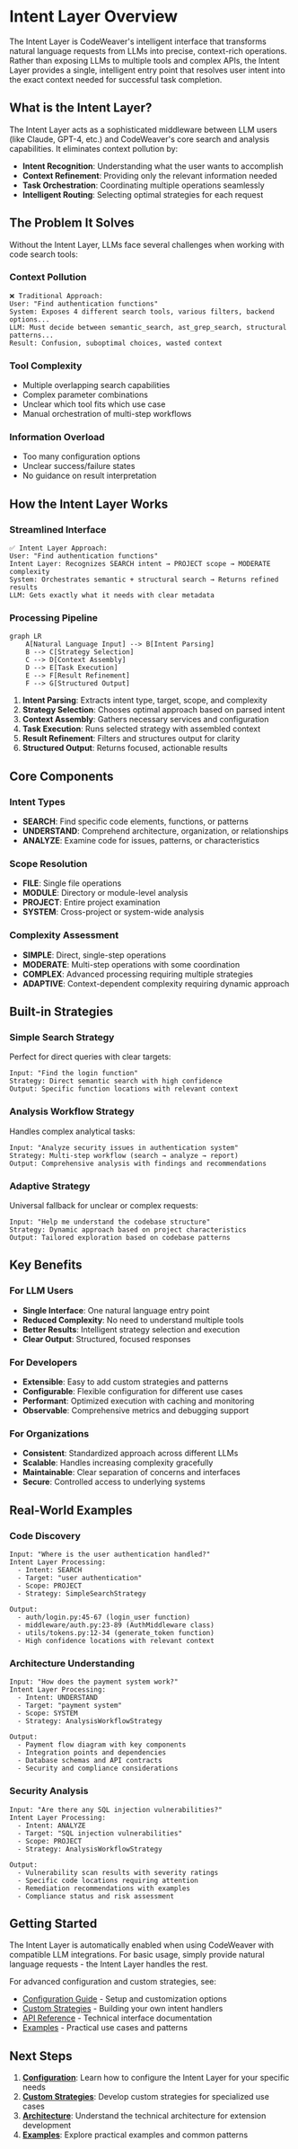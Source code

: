 # Intent Layer Overview

The Intent Layer is CodeWeaver's intelligent interface that transforms natural language requests from LLMs into precise, context-rich operations. Rather than exposing LLMs to multiple tools and complex APIs, the Intent Layer provides a single, intelligent entry point that resolves user intent into the exact context needed for successful task completion.

## What is the Intent Layer?

The Intent Layer acts as a sophisticated middleware between LLM users (like Claude, GPT-4, etc.) and CodeWeaver's core search and analysis capabilities. It eliminates context pollution by:

- **Intent Recognition**: Understanding what the user wants to accomplish
- **Context Refinement**: Providing only the relevant information needed
- **Task Orchestration**: Coordinating multiple operations seamlessly
- **Intelligent Routing**: Selecting optimal strategies for each request

## The Problem It Solves

Without the Intent Layer, LLMs face several challenges when working with code search tools:

### Context Pollution
```
❌ Traditional Approach:
User: "Find authentication functions"
System: Exposes 4 different search tools, various filters, backend options...
LLM: Must decide between semantic_search, ast_grep_search, structural patterns...
Result: Confusion, suboptimal choices, wasted context
```

### Tool Complexity
- Multiple overlapping search capabilities
- Complex parameter combinations
- Unclear which tool fits which use case
- Manual orchestration of multi-step workflows

### Information Overload
- Too many configuration options
- Unclear success/failure states
- No guidance on result interpretation

## How the Intent Layer Works

### Streamlined Interface
```
✅ Intent Layer Approach:
User: "Find authentication functions"
Intent Layer: Recognizes SEARCH intent → PROJECT scope → MODERATE complexity
System: Orchestrates semantic + structural search → Returns refined results
LLM: Gets exactly what it needs with clear metadata
```

### Processing Pipeline

```mermaid
graph LR
    A[Natural Language Input] --> B[Intent Parsing]
    B --> C[Strategy Selection]
    C --> D[Context Assembly]
    D --> E[Task Execution]
    E --> F[Result Refinement]
    F --> G[Structured Output]
```

1. **Intent Parsing**: Extracts intent type, target, scope, and complexity
2. **Strategy Selection**: Chooses optimal approach based on parsed intent
3. **Context Assembly**: Gathers necessary services and configuration
4. **Task Execution**: Runs selected strategy with assembled context
5. **Result Refinement**: Filters and structures output for clarity
6. **Structured Output**: Returns focused, actionable results

## Core Components

### Intent Types
- **SEARCH**: Find specific code elements, functions, or patterns
- **UNDERSTAND**: Comprehend architecture, organization, or relationships
- **ANALYZE**: Examine code for issues, patterns, or characteristics

### Scope Resolution
- **FILE**: Single file operations
- **MODULE**: Directory or module-level analysis
- **PROJECT**: Entire project examination
- **SYSTEM**: Cross-project or system-wide analysis

### Complexity Assessment
- **SIMPLE**: Direct, single-step operations
- **MODERATE**: Multi-step operations with some coordination
- **COMPLEX**: Advanced processing requiring multiple strategies
- **ADAPTIVE**: Context-dependent complexity requiring dynamic approach

## Built-in Strategies

### Simple Search Strategy
Perfect for direct queries with clear targets:
```
Input: "Find the login function"
Strategy: Direct semantic search with high confidence
Output: Specific function locations with relevant context
```

### Analysis Workflow Strategy  
Handles complex analytical tasks:
```
Input: "Analyze security issues in authentication system"
Strategy: Multi-step workflow (search → analyze → report)
Output: Comprehensive analysis with findings and recommendations
```

### Adaptive Strategy
Universal fallback for unclear or complex requests:
```
Input: "Help me understand the codebase structure"
Strategy: Dynamic approach based on project characteristics
Output: Tailored exploration based on codebase patterns
```

## Key Benefits

### For LLM Users
- **Single Interface**: One natural language entry point
- **Reduced Complexity**: No need to understand multiple tools
- **Better Results**: Intelligent strategy selection and execution
- **Clear Output**: Structured, focused responses

### For Developers
- **Extensible**: Easy to add custom strategies and patterns
- **Configurable**: Flexible configuration for different use cases
- **Performant**: Optimized execution with caching and monitoring
- **Observable**: Comprehensive metrics and debugging support

### For Organizations
- **Consistent**: Standardized approach across different LLMs
- **Scalable**: Handles increasing complexity gracefully  
- **Maintainable**: Clear separation of concerns and interfaces
- **Secure**: Controlled access to underlying systems

## Real-World Examples

### Code Discovery
```
Input: "Where is the user authentication handled?"
Intent Layer Processing:
  - Intent: SEARCH
  - Target: "user authentication"  
  - Scope: PROJECT
  - Strategy: SimpleSearchStrategy

Output:
  - auth/login.py:45-67 (login_user function)
  - middleware/auth.py:23-89 (AuthMiddleware class)
  - utils/tokens.py:12-34 (generate_token function)
  - High confidence locations with relevant context
```

### Architecture Understanding
```
Input: "How does the payment system work?"
Intent Layer Processing:
  - Intent: UNDERSTAND
  - Target: "payment system"
  - Scope: SYSTEM
  - Strategy: AnalysisWorkflowStrategy

Output:
  - Payment flow diagram with key components
  - Integration points and dependencies
  - Database schemas and API contracts
  - Security and compliance considerations
```

### Security Analysis
```
Input: "Are there any SQL injection vulnerabilities?"
Intent Layer Processing:
  - Intent: ANALYZE
  - Target: "SQL injection vulnerabilities"
  - Scope: PROJECT  
  - Strategy: AnalysisWorkflowStrategy

Output:
  - Vulnerability scan results with severity ratings
  - Specific code locations requiring attention
  - Remediation recommendations with examples
  - Compliance status and risk assessment
```

## Getting Started

The Intent Layer is automatically enabled when using CodeWeaver with compatible LLM integrations. For basic usage, simply provide natural language requests - the Intent Layer handles the rest.

For advanced configuration and custom strategies, see:

- [Configuration Guide](configuration.md) - Setup and customization options
- [Custom Strategies](custom-strategies.md) - Building your own intent handlers
- [API Reference](api-reference.md) - Technical interface documentation
- [Examples](examples.md) - Practical use cases and patterns

## Next Steps

1. **[Configuration](configuration.md)**: Learn how to configure the Intent Layer for your specific needs
2. **[Custom Strategies](custom-strategies.md)**: Develop custom strategies for specialized use cases
3. **[Architecture](architecture.md)**: Understand the technical architecture for extension development
4. **[Examples](examples.md)**: Explore practical examples and common patterns